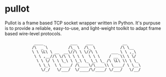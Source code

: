 # pullot
Pullot is a frame based TCP socket wrapper written in Python. It's purpuse is to
provide a reliable, easy-to-use, and light-weight toolkit to adapt frame based
wire-level protocols. 



                 ____            ___    ___             __      
                /\  _`\         /\_ \  /\_ \           /\ \__   
                \ \ \L\ \ __  __\//\ \ \//\ \      ___ \ \ ,_\  
                 \ \ ,__//\ \/\ \ \ \ \  \ \ \    / __`\\ \ \/  
                  \ \ \/ \ \ \_\ \ \_\ \_ \_\ \_ /\ \L\ \\ \ \_ 
                   \ \_\  \ \____/ /\____\/\____\\ \____/ \ \__\
                    \/_/   \/___/  \/____/\/____/ \/___/   \/__/




